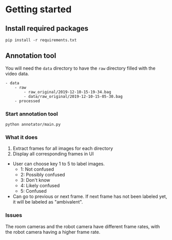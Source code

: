 # Getting started

## Install required packages
`pip install -r requirements.txt`

## Annotation tool
You will need the `data` directory to have the `raw` directory filled with the video data.
```
- data
    - raw
        - raw_original/2019-12-10-15-19-34.bag
        - data/raw_original/2019-12-10-15-05-30.bag
    - processed
```

### Start annotation tool
`python annotator/main.py`

### What it does
1. Extract frames for all images for each directory
2. Display all corresponding frames in UI

* User can choose key 1 to 5 to label images.
    * 1: Not confused
    * 2: Possibly confused
    * 3: Don't know
    * 4: Likely confused
    * 5: Confused
* Can go to previous or next frame. If next frame has not been labeled yet, it will be labeled as "ambivalent".

### Issues
The room cameras and the robot camera have different frame rates, with the robot camera having a higher frame rate.
